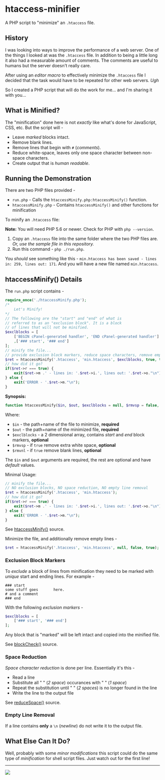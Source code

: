 # htaccess-minifier

A PHP script to "minimize" an `.htaccess` file.

## History

I was looking into ways to improve the performance of a web server. One of the things I looked at was the `.htaccess` file. In addition to being a little long it also had a measurable amount of comments. The comments are useful to humans but the server doesn't really care.

After using an *editor macro* to effectively minimize the `.htaccess` file I decided that the task would have to be repeated for other web servers. *Ugh*

So I created a PHP script that will do the work for me... and I'm sharing it with you...

## What is Minified?

The "minification" done here is not *exactly* like what's done for JavaScript, CSS, etc. But the script will - 

* Leave *marked* blocks intact.
* Remove blank lines.
* Remove lines that begin with `#` (*comments*).
* Reduce white-space, leaves only one space character between non-space characters.
* Create output that is *human readable*.

## Running the Demonstration

There are two PHP files provided - 

* `run.php` - Calls the `htaccessMinify.php:htaccessMinify()` function.
* `htaccessMinify.php` - Contains `htaccessMinify()` and other functions for minification

To minify an `.htaccess` file:

**Note:** You will need PHP 5.6 or newer. Check for PHP with `php --version`.

1) Copy an `.htaccess` file into the same folder where the two PHP files are. *Or, use the sample file in this repository.*
2) Run this command - `php ./run.php`.

You *should* see something like this - `min.htaccess has been saved - lines in: 259, lines out: 171`. And you will have a new file named `min.htaccess`.

## htaccessMinify() Details

The `run.php` script contains - 

```php
require_once('./htaccessMinify.php');
/*
    Let's Minify!
*/
// The following are the "start" and "end" of what is 
// referred to as an "exclusion block". It is a block 
// of lines that will not be minified.
$exclblocks = [
    ['BEGIN cPanel-generated handler', 'END cPanel-generated handler']
    ,['### start', '### end']
];
// minify the file... 
// provide exclusion block markers, reduce space characters, remove empty lines...
$ret = htaccessMinify('.htaccess', 'min.htaccess', $exclblocks, true, true);
// how did it go?
if($ret->r === true) {
    exit($ret->m .' - lines in: '.$ret->i.', lines out: '.$ret->o."\n");
} else {
    exit('ERROR - '.$ret->m."\n");
}
```

**Synopsis:**

```php
function htaccessMinify($in, $out, $exclblocks = null, $rmvsp = false, $rmvnl = false)
```

Where:
* `$in` - the path+name of the file to minimize, **required**
* `$out` - the path+name of the minimized file, **required**
* `$exclblocks` - a 2 dimensional array, contains *start* and *end* block markers, **optional**
* `$rmvsp` - if `true` remove extra white space, **optional**
* `$rmvnl` - if `true` remove blank lines, **optional**

The `$in` and `$out` arguments are required, the rest are optional and have *default* values.

Minimal Usage:

```php
// minify the file... 
// NO exclusion blocks, NO space reduction, NO empty line removal
$ret = htaccessMinify('.htaccess', 'min.htaccess');
// how did it go?
if($ret->r === true) {
    exit($ret->m .' - lines in: '.$ret->i.', lines out: '.$ret->o."\n");
} else {
    exit('ERROR - '.$ret->m."\n");
}
```

See [htaccessMinify()](htaccessMinify.php#L69-L128) source.

Minimize the file, and additionally remove empty lines - 

```php
$ret = htaccessMinify('.htaccess', 'min.htaccess', null, false, true);
```

### Exclusion Block Markers

To *exclude* a block of lines from minification they need to be marked with *unique* start and ending lines. For example - 

```
### start
some stuff goes       here.
# and a comment
### end
```

With the following *exclusion markers* - 

```php
$exclblocks = [
    ['### start', '### end']
];
```

Any block that is "marked" will be left intact and copied into the minified file. 

See [blockCheck()](htaccessMinify.php#L44-L68) source.

### Space Reduction

*Space character reduction* is done per line. Essentially it's this - 

* Read a line
* Substitute all "  " (*2 space*) occurances with " " (*1 space*)
* Repeat the substitution until "  " (*2 spaces*) is no longer found in the line
* Write the line to the output file

See [reduceSpace()](htaccessMinify.php#L18-L25) source.

### Empty Line Removal

If a line contains **only** a `\n` (*newline*) do not write it to the output file.

## What Else Can It Do?

Well, probably with some *minor modifications* this script could do the same type of *minification* for shell script files. Just watch out for the first line!

---
<img src="http://webexperiment.info/extcounter/mdcount.php?id=htaccess-minifier">
